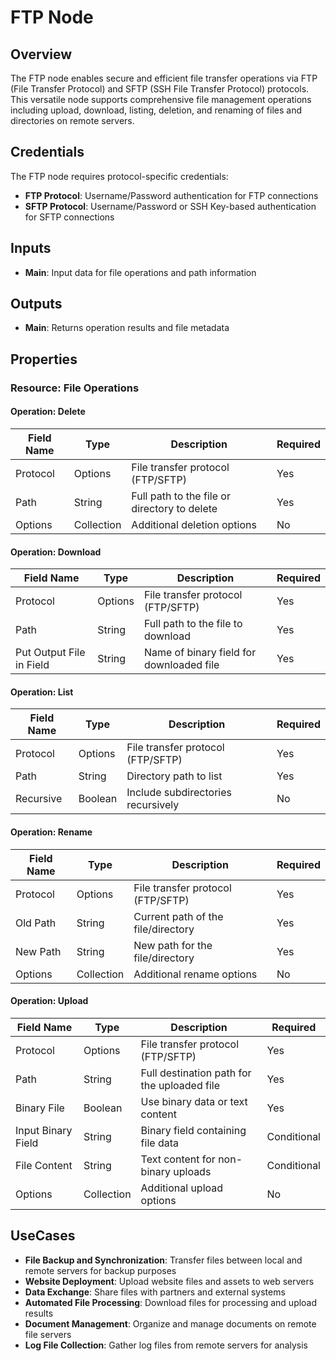 # FTP Node

## Overview

The FTP node enables secure and efficient file transfer operations via FTP (File Transfer Protocol) and SFTP (SSH File Transfer Protocol) protocols. This versatile node supports comprehensive file management operations including upload, download, listing, deletion, and renaming of files and directories on remote servers.

## Credentials

The FTP node requires protocol-specific credentials:

- **FTP Protocol**: Username/Password authentication for FTP connections
- **SFTP Protocol**: Username/Password or SSH Key-based authentication for SFTP connections

## Inputs

- **Main**: Input data for file operations and path information

## Outputs

- **Main**: Returns operation results and file metadata

## Properties

### Resource: File Operations

#### Operation: Delete

| Field Name | Type | Description | Required |
|---|---|---|---|
| Protocol | Options | File transfer protocol (FTP/SFTP) | Yes |
| Path | String | Full path to the file or directory to delete | Yes |
| Options | Collection | Additional deletion options | No |

#### Operation: Download

| Field Name | Type | Description | Required |
|---|---|---|---|
| Protocol | Options | File transfer protocol (FTP/SFTP) | Yes |
| Path | String | Full path to the file to download | Yes |
| Put Output File in Field | String | Name of binary field for downloaded file | Yes |

#### Operation: List

| Field Name | Type | Description | Required |
|---|---|---|---|
| Protocol | Options | File transfer protocol (FTP/SFTP) | Yes |
| Path | String | Directory path to list | Yes |
| Recursive | Boolean | Include subdirectories recursively | No |

#### Operation: Rename

| Field Name | Type | Description | Required |
|---|---|---|---|
| Protocol | Options | File transfer protocol (FTP/SFTP) | Yes |
| Old Path | String | Current path of the file/directory | Yes |
| New Path | String | New path for the file/directory | Yes |
| Options | Collection | Additional rename options | No |

#### Operation: Upload

| Field Name | Type | Description | Required |
|---|---|---|---|
| Protocol | Options | File transfer protocol (FTP/SFTP) | Yes |
| Path | String | Full destination path for the uploaded file | Yes |
| Binary File | Boolean | Use binary data or text content | Yes |
| Input Binary Field | String | Binary field containing file data | Conditional |
| File Content | String | Text content for non-binary uploads | Conditional |
| Options | Collection | Additional upload options | No |

## UseCases

- **File Backup and Synchronization**: Transfer files between local and remote servers for backup purposes
- **Website Deployment**: Upload website files and assets to web servers
- **Data Exchange**: Share files with partners and external systems
- **Automated File Processing**: Download files for processing and upload results
- **Document Management**: Organize and manage documents on remote file servers
- **Log File Collection**: Gather log files from remote servers for analysis 